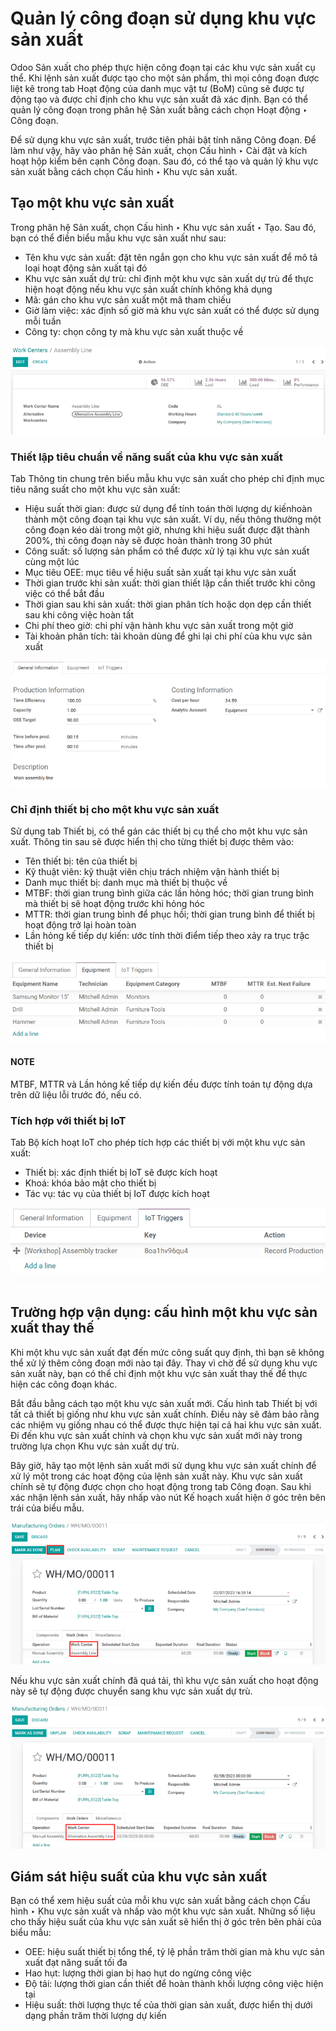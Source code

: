 # Quản lý công đoạn sử dụng khu vực sản xuất

Odoo Sản xuất cho phép thực hiện công đoạn tại các khu vực sản xuất cụ thể. Khi lệnh sản xuất được tạo cho một sản phẩm, thì mọi công đoạn được liệt kê trong tab Hoạt động của danh mục vật tư (BoM) cũng sẽ được tự động tạo và được chỉ định cho khu vực sản xuất đã xác định. Bạn có thể quản lý công đoạn trong phân hệ Sản xuất bằng cách chọn Hoạt động ‣ Công đoạn.

Để sử dụng khu vực sản xuất, trước tiên phải bật tính năng Công đoạn. Để làm như vậy, hãy vào phân hệ Sản xuất, chọn Cấu hình ‣ Cài đặt và kích hoạt hộp kiểm bên cạnh Công đoạn. Sau đó, có thể tạo và quản lý khu vực sản xuất bằng cách chọn Cấu hình ‣ Khu vực sản xuất.

## Tạo một khu vực sản xuất

Trong phân hệ Sản xuất, chọn Cấu hình ‣ Khu vực sản xuất ‣ Tạo. Sau đó, bạn có thể điền biểu mẫu khu vực sản xuất như sau:

- Tên khu vực sản xuất: đặt tên ngắn gọn cho khu vực sản xuất để mô tả loại hoạt động sản xuất tại đó
- Khu vực sản xuất dự trù: chỉ định một khu vực sản xuất dự trù để thực hiện hoạt động nếu khu vực sản xuất chính không khả dụng
- Mã: gán cho khu vực sản xuất một mã tham chiếu
- Giờ làm việc: xác định số giờ mà khu vực sản xuất có thể được sử dụng mỗi tuần
- Công ty: chọn công ty mà khu vực sản xuất thuộc về

![Ví dụ về biểu mẫu khu vực sản xuất được cấu hình đầy đủ.](using_work_centers/work-center-form.png)

<a id="manufacturing-management-using-work-centers-wc-setup"></a>

### Thiết lập tiêu chuẩn về năng suất của khu vực sản xuất

Tab Thông tin chung trên biểu mẫu khu vực sản xuất cho phép chỉ định mục tiêu năng suất cho một khu vực sản xuất:

- Hiệu suất thời gian: được sử dụng để tính toán thời lượng dự kiến ​​hoàn thành một công đoạn tại khu vực sản xuất. Ví dụ, nếu thông thường một công đoạn kéo dài trong một giờ, nhưng khi hiệu suất được đặt thành 200%, thì công đoạn này sẽ được hoàn thành trong 30 phút
- Công suất: số lượng sản phẩm có thể được xử lý tại khu vực sản xuất cùng một lúc
- Mục tiêu OEE: mục tiêu về hiệu suất sản xuất tại khu vực sản xuất
- Thời gian trước khi sản xuất: thời gian thiết lập cần thiết trước khi công việc có thể bắt đầu
- Thời gian sau khi sản xuất: thời gian phân tích hoặc dọn dẹp cần thiết sau khi công việc hoàn tất
- Chi phí theo giờ: chi phí vận hành khu vực sản xuất trong một giờ
- Tài khoản phân tích: tài khoản dùng để ghi lại chi phí của khu vực sản xuất

![Tab thông tin chung của biểu mẫu khu vực sản xuất.](using_work_centers/work-center-general-information.png)

### Chỉ định thiết bị cho một khu vực sản xuất

Sử dụng tab Thiết bị, có thể gán các thiết bị cụ thể cho một khu vực sản xuất. Thông tin sau sẽ được hiển thị cho từng thiết bị được thêm vào:

- Tên thiết bị: tên của thiết bị
- Kỹ thuật viên: kỹ thuật viên chịu trách nhiệm vận hành thiết bị
- Danh mục thiết bị: danh mục mà thiết bị thuộc về
- MTBF: thời gian trung bình giữa các lần hỏng hóc; thời gian trung bình mà thiết bị sẽ hoạt động trước khi hỏng hóc
- MTTR: thời gian trung bình để phục hồi; thời gian trung bình để thiết bị hoạt động trở lại hoàn toàn
- Lần hỏng kế tiếp dự kiến: ước tính thời điểm tiếp theo xảy ra trục trặc thiết bị

![Tab thiết bị của biểu mẫu khu vực sản xuất.](using_work_centers/work-center-equipment.png)

#### NOTE
MTBF, MTTR và Lần hỏng kế tiếp dự kiến đều được tính toán tự động dựa trên dữ liệu lỗi trước đó, nếu có.

<a id="workcenter-iot"></a>

### Tích hợp với thiết bị IoT

Tab Bộ kích hoạt IoT cho phép tích hợp các thiết bị  với một khu vực sản xuất:

- Thiết bị: xác định thiết bị IoT sẽ được kích hoạt
- Khoá: khóa bảo mật cho thiết bị
- Tác vụ: tác vụ của thiết bị IoT được kích hoạt

![Tab Bộ kích hoạt IoT của biểu mẫu khu vực sản xuất.](using_work_centers/work-center-iot.png)

## Trường hợp vận dụng: cấu hình một khu vực sản xuất thay thế

Khi một khu vực sản xuất đạt đến mức công suất quy định, thì bạn sẽ không thể xử lý thêm công đoạn mới nào tại đây. Thay vì chờ để sử dụng khu vực sản xuất này, bạn có thể chỉ định một khu vực sản xuất thay thế để thực hiện các công đoạn khác.

Bắt đầu bằng cách tạo một khu vực sản xuất mới. Cấu hình tab Thiết bị với tất cả thiết bị giống như khu vực sản xuất chính. Điều này sẽ đảm bảo rằng các nhiệm vụ giống nhau có thể được thực hiện tại cả hai khu vực sản xuất. Đi đến khu vực sản xuất chính và chọn khu vực sản xuất mới này trong trường lựa chọn Khu vực sản xuất dự trù.

Bây giờ, hãy tạo một lệnh sản xuất mới sử dụng khu vực sản xuất chính để xử lý một trong các hoạt động của lệnh sản xuất này. Khu vực sản xuất chính sẽ tự động được chọn cho hoạt động trong tab Công đoạn. Sau khi xác nhận lệnh sản xuất, hãy nhấp vào nút Kế hoạch xuất hiện ở góc trên bên trái của biểu mẫu.

![Nhấp vào nút kế hoạch để tự động chọn khu vực sản xuất khả dụng.](using_work_centers/manufacturing-order-plan-button.png)

Nếu khu vực sản xuất chính đã quá tải, thì khu vực sản xuất cho hoạt động này sẽ tự động được chuyển sang khu vực sản xuất dự trù.

![Khu vực sản xuất dự trù sẽ được chọn tự động.](using_work_centers/automatic-work-center-selection.png)

## Giám sát hiệu suất của khu vực sản xuất

Bạn có thể xem hiệu suất của mỗi khu vực sản xuất bằng cách chọn Cấu hình ‣ Khu vực sản xuất và nhấp vào một khu vực sản xuất. Những số liệu cho thấy hiệu suất của khu vực sản xuất sẽ hiển thị ở góc trên bên phải của biểu mẫu:

- OEE: hiệu suất thiết bị tổng thể, tỷ lệ phần trăm thời gian mà khu vực sản xuất đạt năng suất tối đa
- Hao hụt: lượng thời gian bị hao hụt do ngừng công việc
- Độ tải: lượng thời gian cần thiết để hoàn thành khối lượng công việc hiện tại
- Hiệu suất: thời lượng thực tế của thời gian sản xuất, được hiển thị dưới dạng phần trăm thời lượng dự kiến
